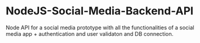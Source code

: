 # NodeJS-Social-Media-Backend-API
Node API for a social media prototype with all the functionalities of a social media app + authentication  and user validaton and DB connection. 
